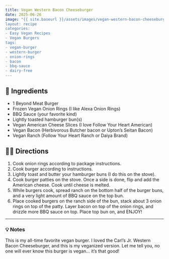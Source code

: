 ```yaml
---
title: Vegan Western Bacon Cheeseburger
date: 2025-06-26
image: "{{ site.baseurl }}/assets/images/vegan-western-bacon-cheeseburger.png
layout: recipe
categories:
- Easy Vegan Recipes
- Vegan Burgers
tags:
- vegan-burger
- western-burger
- onion-rings
- bacon
- bbq-sauce
- dairy-free
---
```


## 🧾 Ingredients

- 1 Beyond Meat Burger
- Frozen Vegan Onion Rings (I like Alexa Onion Rings)
- BBQ Sauce (your favorite kind)
- Lightly toasted hamburger bun(s)
- Vegan American Cheese Slices (I love Follow Your Heart American)
- Vegan Bacon (Herbivorous Butcher bacon or Upton’s Seitan Bacon)
- Vegan Ranch (Follow Your Heart Ranch or Daiya Brand)

## 👩‍🍳 Directions

1. Cook onion rings according to package instructions.
2. Cook burger according to instructions.
3. Lightly toast and butter your hamburger buns (I do this on the stove).
4. Cook burger patties on the stove. Once a side is done, flip and add the American cheese. Cook until cheese is melted.
5. While burgers cook, spread ranch on the bottom half of the burger buns, and a very light amount of BBQ sauce on the top bun.
6. Place cooked burgers on the ranch side of the bun, stack about 3 onion rings on top of the patty. Layer bacon on top of the onion rings, and drizzle more BBQ sauce on top. Place top bun on, and ENJOY!


---

### 💡 Notes

This is my all-time favorite vegan burger. I loved the Carl’s Jr. Western Bacon Cheeseburger, and this is my veganized version. Let me tell you, no one will ever know this burger is vegan... it’s that good!
